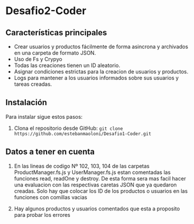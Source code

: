 # Desafio2-Coder


## Características principales

- Crear usuarios y productos fácilmente de forma asincrona y archivados en una carpeta de formato JSON.
- Uso de Fs y Crypyo
- Todas las creaciones tienen un ID aleatorio.
- Asignar condiciones estrictas para la creacion de usuarios y productos.
- Logs para mantener a los usuarios informados sobre sus usuarios y tareas creadas.

## Instalación

Para instalar sigue estos pasos:

1. Clona el repositorio desde GitHub: `git clone https://github.com/estebanmaoloni/Desafio1-Coder.git`

## Datos a tener en cuenta

1. En las lineas de codigo Nº 102, 103, 104 de las carpetas ProductManager.fs.js y UserManager.fs.js estan comentadas las funciones read, readOne y destroy.
   De esta forma sera mas facil hacer una evaluacion con las respectivas caretas JSON que ya quedaron creadas.
   Solo hay que colocar los ID de los productos o usuarios en las funciones con comillas vacias

2. Hay algunos productos y usuarios comentados que esta a proposito para probar los errores



